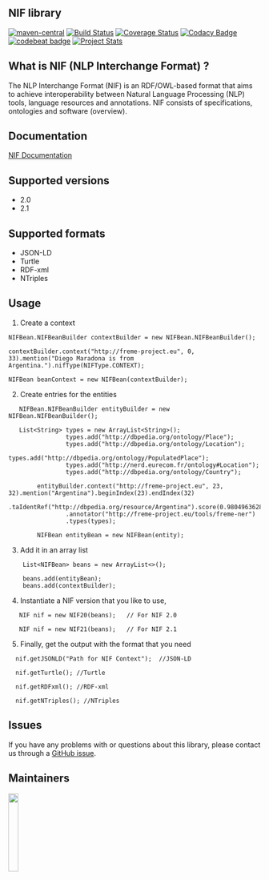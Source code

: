 ## NIF library
[![maven-central](https://img.shields.io/badge/maven--central-0.3-blue.svg)](http://search.maven.org/#artifactdetails%7Corg.nlp2rdf%7Cnif%7C0.3%7Cjar)
[![Build Status](https://travis-ci.org/NLP2RDF/NIF-lib.svg?branch=master)](https://travis-ci.org/NLP2RDF/NIF-lib) [![Coverage Status](https://coveralls.io/repos/github/NLP2RDF/NIF-lib/badge.svg)](https://coveralls.io/github/NLP2RDF/NIF-lib)
[![Codacy Badge](https://api.codacy.com/project/badge/Grade/0434cdca38e74a2f8ba271496d3de2eb)](https://www.codacy.com/app/sandroacoelho/NIF-lib?utm_source=github.com&amp;utm_medium=referral&amp;utm_content=NLP2RDF/NIF-lib&amp;utm_campaign=Badge_Grade)
[![codebeat badge](https://codebeat.co/badges/d2f8dbc4-6853-4bc4-9933-6e6830a76a7b)](https://codebeat.co/projects/github-com-nlp2rdf-nif-lib) [![Project Stats](https://www.openhub.net/p/NIF-lib/widgets/project_thin_badge.gif)](https://www.ohloh.net/p/NIF-lib)

## What is NIF (NLP Interchange Format) ?

The NLP Interchange Format (NIF) is an RDF/OWL-based format that aims to achieve interoperability between Natural Language Processing (NLP) tools, language resources and annotations. NIF consists of specifications, ontologies and software (overview).

## Documentation

[NIF Documentation](http://persistence.uni-leipzig.org/nlp2rdf/)


## Supported versions

 * 2.0 
 * 2.1

## Supported formats

* JSON-LD
* Turtle
* RDF-xml
* NTriples

## Usage

1) Create a context 
```
NIFBean.NIFBeanBuilder contextBuilder = new NIFBean.NIFBeanBuilder();

contextBuilder.context("http://freme-project.eu", 0, 33).mention("Diego Maradona is from Argentina.").nifType(NIFType.CONTEXT);

NIFBean beanContext = new NIFBean(contextBuilder);

```

2) Create entries for the entities

```
   NIFBean.NIFBeanBuilder entityBuilder = new NIFBean.NIFBeanBuilder();
   
   List<String> types = new ArrayList<String>();
                types.add("http://dbpedia.org/ontology/Place");
                types.add("http://dbpedia.org/ontology/Location");
                types.add("http://dbpedia.org/ontology/PopulatedPlace");
                types.add("http://nerd.eurecom.fr/ontology#Location");
                types.add("http://dbpedia.org/ontology/Country");

        entityBuilder.context("http://freme-project.eu", 23, 32).mention("Argentina").beginIndex(23).endIndex(32)
                .taIdentRef("http://dbpedia.org/resource/Argentina").score(0.9804963628413852)
                .annotator("http://freme-project.eu/tools/freme-ner")
                .types(types);

        NIFBean entityBean = new NIFBean(entity);

```

3) Add it in an array list

```
    List<NIFBean> beans = new ArrayList<>();
    
    beans.add(entityBean);
    beans.add(contextBuilder);
```

4) Instantiate a NIF version that you like to use,

```
   NIF nif = new NIF20(beans);   // For NIF 2.0
   
   NIF nif = new NIF21(beans);   // For NIF 2.1
```

5) Finally, get the output with the format that you need 

```
  nif.getJSONLD("Path for NIF Context");  //JSON-LD  
 
  nif.getTurtle(); //Turtle 
  
  nif.getRDFxml(); //RDF-xml
  
  nif.getNTriples(); //NTriples
```


## Issues

If you have any problems with or questions about this library, please contact us through a [GitHub issue](https://github.com/sandroacoelho/NIF/issues).

## Maintainers

<a href="http://infai.org"><img src="http://infai.org/de/Aktuelles/files?get=10_jahre_infai_gold.PNG" align="left" height="20%" width="20%" ></a>

